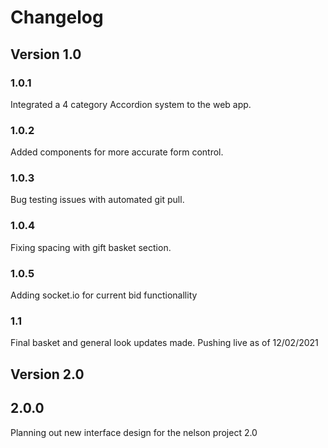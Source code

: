 # Changelog
## Version 1.0
### 1.0.1
Integrated a 4 category Accordion system to the web app.
### 1.0.2
Added components for more accurate form control.
### 1.0.3
Bug testing issues with automated git pull.
### 1.0.4
Fixing spacing with gift basket section.
### 1.0.5
Adding socket.io for current bid functionallity
### 1.1
Final basket and general look updates made.
Pushing live as of 12/02/2021

## Version 2.0
## 2.0.0
Planning out new interface design for the nelson project 2.0


